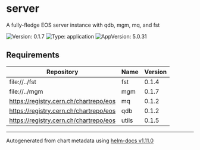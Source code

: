 
# server

A fully-fledge EOS server instance with qdb, mgm, mq, and fst

![Version: 0.1.7](https://img.shields.io/badge/Version-0.1.7-informational?style=flat-square) ![Type: application](https://img.shields.io/badge/Type-application-informational?style=flat-square) ![AppVersion: 5.0.31](https://img.shields.io/badge/AppVersion-5.0.31-informational?style=flat-square)

## Requirements

| Repository | Name | Version |
|------------|------|---------|
| file://../fst | fst | 0.1.4 |
| file://../mgm | mgm | 0.1.7 |
| https://registry.cern.ch/chartrepo/eos | mq | 0.1.2 |
| https://registry.cern.ch/chartrepo/eos | qdb | 0.1.2 |
| https://registry.cern.ch/chartrepo/eos | utils | 0.1.5 |

----------------------------------------------
Autogenerated from chart metadata using [helm-docs v1.11.0](https://github.com/norwoodj/helm-docs/releases/v1.11.0)

